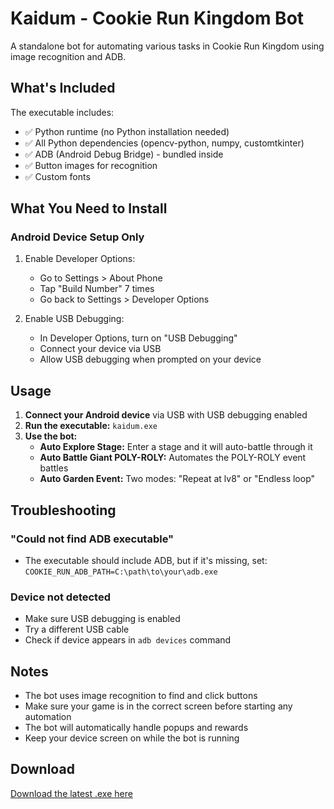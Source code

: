 # Kaidum - Cookie Run Kingdom Bot

A standalone bot for automating various tasks in Cookie Run Kingdom using image recognition and ADB.

## What's Included

The executable includes:
- ✅ Python runtime (no Python installation needed)
- ✅ All Python dependencies (opencv-python, numpy, customtkinter)
- ✅ ADB (Android Debug Bridge) - bundled inside
- ✅ Button images for recognition
- ✅ Custom fonts

## What You Need to Install

### Android Device Setup Only
1. Enable Developer Options:
   - Go to Settings > About Phone
   - Tap "Build Number" 7 times
   - Go back to Settings > Developer Options

2. Enable USB Debugging:
   - In Developer Options, turn on "USB Debugging"
   - Connect your device via USB
   - Allow USB debugging when prompted on your device

## Usage

1. **Connect your Android device** via USB with USB debugging enabled
2. **Run the executable:** `kaidum.exe`
3. **Use the bot:**
   - **Auto Explore Stage:** Enter a stage and it will auto-battle through it
   - **Auto Battle Giant POLY-ROLY:** Automates the POLY-ROLY event battles
   - **Auto Garden Event:** Two modes: "Repeat at lv8" or "Endless loop"

## Troubleshooting

### "Could not find ADB executable"
- The executable should include ADB, but if it's missing, set: `COOKIE_RUN_ADB_PATH=C:\path\to\your\adb.exe`

### Device not detected
- Make sure USB debugging is enabled
- Try a different USB cable
- Check if device appears in `adb devices` command

## Notes

- The bot uses image recognition to find and click buttons
- Make sure your game is in the correct screen before starting any automation
- The bot will automatically handle popups and rewards
- Keep your device screen on while the bot is running

## Download

[Download the latest .exe here](https://github.com/jmorajame/cookie-run-kingdom-helper/releases/latest) 